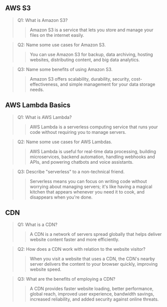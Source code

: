 ## AWS S3

> Q1: What is Amazon S3?
>> Amazon S3 is a service that lets you store and manage your files on the internet easily.

> Q2: Name some use cases for Amazon S3.
>> You can use Amazon S3 for backup, data archiving, hosting websites, distributing content, and big data analytics.

> Q3: Name some benefits of using Amazon S3.
>> Amazon S3 offers scalability, durability, security, cost-effectiveness, and simple management for your data storage needs.

## AWS Lambda Basics

> Q1: What is AWS Lambda?
>> AWS Lambda is a serverless computing service that runs your code without requiring you to manage servers.

> Q2: Name some use cases for AWS Lambdas.
>> AWS Lambda is useful for real-time data processing, building microservices, backend automation, handling webhooks and APIs, and powering chatbots and voice assistants.

> Q3: Describe "serverless" to a non-technical friend.
>> Serverless means you can focus on writing code without worrying about managing servers; it's like having a magical kitchen that appears whenever you need it to cook, and disappears when you're done.

## CDN

> Q1: What is a CDN?
>> A CDN is a network of servers spread globally that helps deliver website content faster and more efficiently.

> Q2: How does a CDN work with relation to the website visitor?
>> When you visit a website that uses a CDN, the CDN's nearby server delivers the content to your browser quickly, improving website speed.

> Q3: What are the benefits of employing a CDN?
>>  A CDN provides faster website loading, better performance, global reach, improved user experience, bandwidth savings, increased reliability, and added security against online threats.